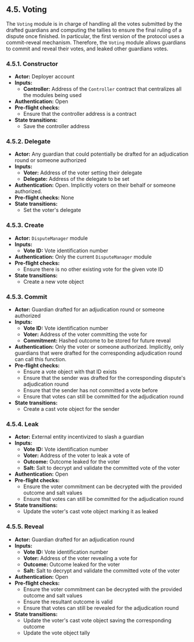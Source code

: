## 4.5. Voting

The `Voting` module is in charge of handling all the votes submitted by the drafted guardians and computing the tallies to ensure the final ruling of a dispute once finished.
In particular, the first version of the protocol uses a commit-reveal mechanism. Therefore, the `Voting` module allows guardians to commit and reveal their votes, and leaked other guardians votes.

### 4.5.1. Constructor

- **Actor:** Deployer account
- **Inputs:**
    - **Controller:** Address of the `Controller` contract that centralizes all the modules being used
- **Authentication:** Open
- **Pre-flight checks:**
    - Ensure that the controller address is a contract
- **State transitions:**
    - Save the controller address

### 4.5.2. Delegate

- **Actor:** Any guardian that could potentially be drafted for an adjudication round or someone authorized
- **Inputs:**
    - **Voter:** Address of the voter setting their delegate
    - **Delegate:** Address of the delegate to be set
- **Authentication:** Open. Implicitly voters on their behalf or someone authorized.
- **Pre-flight checks:** None
- **State transitions:**
    - Set the voter's delegate

### 4.5.3. Create

- **Actor:** `DisputeManager` module
- **Inputs:**
    - **Vote ID:** Vote identification number
- **Authentication:** Only the current `DisputeManager` module
- **Pre-flight checks:**
    - Ensure there is no other existing vote for the given vote ID
- **State transitions:**
    - Create a new vote object

### 4.5.3. Commit

- **Actor:** Guardian drafted for an adjudication round or someone authorized
- **Inputs:**
    - **Vote ID:** Vote identification number
    - **Voter:** Address of the voter committing the vote for
    - **Commitment:** Hashed outcome to be stored for future reveal
- **Authentication:** Only the voter or someone authorized. Implicitly, only guardians that were drafted for the corresponding adjudication round can call this function.
- **Pre-flight checks:**
    - Ensure a vote object with that ID exists
    - Ensure that the sender was drafted for the corresponding dispute's adjudication round
    - Ensure that the sender has not committed a vote before
    - Ensure that votes can still be committed for the adjudication round
- **State transitions:**
    - Create a cast vote object for the sender

### 4.5.4. Leak

- **Actor:** External entity incentivized to slash a guardian
- **Inputs:**
    - **Vote ID:** Vote identification number
    - **Voter:** Address of the voter to leak a vote of
    - **Outcome:** Outcome leaked for the voter
    - **Salt:** Salt to decrypt and validate the committed vote of the voter
- **Authentication:** Open
- **Pre-flight checks:**
    - Ensure the voter commitment can be decrypted with the provided outcome and salt values
    - Ensure that votes can still be committed for the adjudication round
- **State transitions:**
    - Update the voter's cast vote object marking it as leaked

### 4.5.5. Reveal

- **Actor:** Guardian drafted for an adjudication round
- **Inputs:**
    - **Vote ID:** Vote identification number
    - **Voter:** Address of the voter revealing a vote for
    - **Outcome:** Outcome leaked for the voter
    - **Salt:** Salt to decrypt and validate the committed vote of the voter
- **Authentication:** Open
- **Pre-flight checks:**
    - Ensure the voter commitment can be decrypted with the provided outcome and salt values
    - Ensure the resultant outcome is valid
    - Ensure that votes can still be revealed for the adjudication round
- **State transitions:**
    - Update the voter's cast vote object saving the corresponding outcome
    - Update the vote object tally
